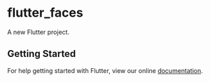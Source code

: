 # flutter_faces

A new Flutter project.

## Getting Started

For help getting started with Flutter, view our online
[documentation](https://flutter.io/).
